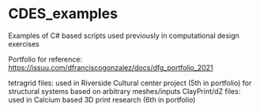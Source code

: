 # CDES_examples
Examples of C# based scripts used previously in computational design exercises

Portfolio for reference: https://issuu.com/dfranciscogonzalez/docs/dfg_portfolio_2021

tetragrid files: used in Riverside Cultural center project (5th in portfolio) for structural systems based on arbitrary meshes/inputs
ClayPrint/dZ files: used in Calcium based 3D print research (6th in portfolio)
